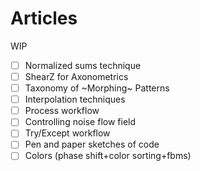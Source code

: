 # Articles
WIP

- [ ] Normalized sums technique
- [ ] ShearZ for Axonometrics
- [ ] Taxonomy of ~Morphing~ Patterns
- [ ] Interpolation techniques
- [ ] Process workflow
- [ ] Controlling noise flow field
- [ ] Try/Except workflow
- [ ] Pen and paper sketches of code
- [ ] Colors (phase shift+color sorting+fbms)
